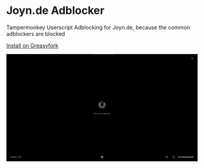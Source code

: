 # Joyn.de Adblocker
Tampermonkey Userscript Adblocking for Joyn.de, because the common adblockers are blocked

[Install on Greasyfork](https://greasyfork.org/scripts/438891)

![Image](image.jpg)
